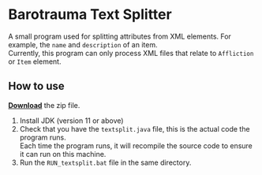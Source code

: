 # Barotrauma Text Splitter
A small program used for splitting attributes from XML elements. For example, the `name` and `description` of an item.  
Currently, this program can only process XML files that relate to `Affliction` or `Item` element.  

## How to use
[**Download**](https://github.com/DKAMX/baroTextSplitter/releases/tag/v0.1.1) the zip file.  
1. Install JDK (version 11 or above)  
2. Check that you have the `textsplit.java` file, this is the actual code the program runs.  
   Each time the program runs, it will recompile the source code to ensure it can run on this machine.  
3. Run the `RUN_textsplit.bat` file in the same directory.  
